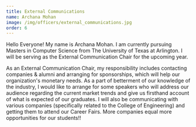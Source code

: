 ```yaml
---
title: External Communications
name: Archana Mohan
image: /img/officers/external_communications.jpg
order: 6
---
```


Hello Everyone! My name is Archana Mohan. I am currently pursuing Masters in Computer Science from The University of Texas at Arlington. I will be serving as the External Communication Chair for the upcoming year.

As an External Communication Chair, my responsibility includes contacting companies & alumni and arranging for sponsorships, which will help our organization's monetary needs. As a part of betterment of our knowledge of the industry, I would like to arrange for some speakers who will address our audience regarding the current market trends and give us firsthand account of what is expected of our graduates. I will also be communicating with various companies (specifically related to the College of Engineering) and getting them to attend our Career Fairs. More companies equal more opportunities for our students!!